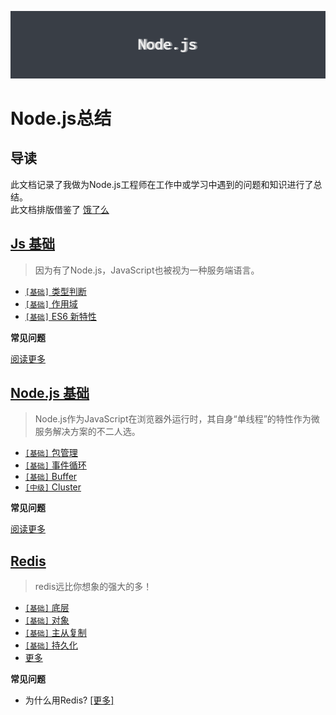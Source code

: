 ![background](./assets/bg.png)

# Node.js总结

## 导读

此文档记录了我做为Node.js工程师在工作中或学习中遇到的问题和知识进行了总结。    
此文档排版借鉴了 [饿了么](https://github.com/ElemeFE/node-interview/tree/master/sections/zh-cn)

## [Js 基础](../../master/docs/sections/js/Js.md)

> 因为有了Node.js，JavaScript也被视为一种服务端语言。

* [`[基础]` 类型判断](../../master/docs/sections/js/Js.md#类型判断)
* [`[基础]` 作用域](../../master/docs/sections/js/Js.md#作用域)
* [`[基础]` ES6 新特性](../../master/docs/sections/js/Js.md#ES6新特性)

**常见问题**


[阅读更多](../../master/docs/sections/js/Js.md)


## [Node.js 基础](../../master/docs/sections/nodejs/Nodejs.md)

> Node.js作为JavaScript在浏览器外运行时，其自身“单线程”的特性作为微服务解决方案的不二人选。

* [`[基础]` 包管理](../../master/docs/sections/nodejs/Nodejs.md#包管理)
* [`[基础]` 事件循环](../../master/docs/sections/nodejs/Nodejs.md#事件循环)
* [`[基础]` Buffer](../../master/docs/sections/nodejs/Nodejs.md#Buffer)
* [`[中级]` Cluster](../../master/docs/sections/nodejs/Nodejs.md#Cluster)

**常见问题**


[阅读更多](../../master/docs/sections/nodejs/Nodejs.md)


## [Redis](../../master/docs/sections/redis/Redis.md)

> redis远比你想象的强大的多！

* [`[基础]` 底层](../../master/docs/sections/redis/Redis.md#底层)
* [`[基础]` 对象](../../master/docs/sections/redis/Redis.md#对象)
* [`[基础]` 主从复制](../../master/docs/sections/redis/Redis.md#主从复制)
* [`[基础]` 持久化](../../master/docs/sections/redis/Redis.md#持久化)
* [更多](../../master/docs/sections/redis/Redis.md)

**常见问题**

* 为什么用Redis? [[更多]](../../master/docs/sections/redis/Redis.md#Redis特性)
